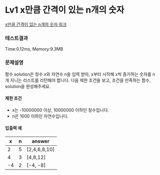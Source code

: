 # Lv1 x만큼 간격이 있는 n개의 숫자
 [x만큼 간격이 있는 n개의 숫자 링크](https://school.programmers.co.kr/learn/courses/30/lessons/12954)

### 테스트결과
 Time:0.12ms, Memory:9.3MB

### 문제설명
<p>함수 solution은 정수 x와 자연수 n을 입력 받아, x부터 시작해 x씩 증가하는 숫자를 n개 지니는 리스트를 리턴해야 합니다. 다음 제한 조건을 보고, 조건을 만족하는 함수, solution을 완성해주세요.</p>

<h4>제한 조건</h4>

<ul>
    <li>x는 -10000000 이상, 10000000 이하인 정수입니다.</li>
    <li>n은 1000 이하인 자연수입니다.</li>
</ul>

<h4>입출력 예</h4>
<table class="table">
    <thead><tr>
        <th>x</th>
        <th>n</th>
        <th>answer</th>
    </tr>
    </thead>
    <tbody><tr>
        <td>2</td>
        <td>5</td>
        <td>[2,4,6,8,10]</td>
    </tr>
    <tr>
        <td>4</td>
        <td>3</td>
        <td>[4,8,12]</td>
    </tr>
    <tr>
        <td>-4</td>
        <td>2</td>
        <td>[-4, -8]</td>
    </tr>
    </tbody>
</table>